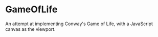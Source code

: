 # GameOfLife
An attempt at implementing Conway's Game of Life, with a JavaScript canvas as the viewport.
